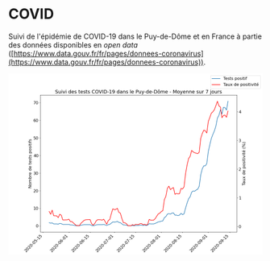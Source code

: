 # COVID
Suivi de l'épidémie de COVID-19 dans le Puy-de-Dôme et en France à partie des données disponibles en *open data* ([https://www.data.gouv.fr/fr/pages/donnees-coronavirus](https://www.data.gouv.fr/fr/pages/donnees-coronavirus)).

![](test_covid_63.png?raw=true)
